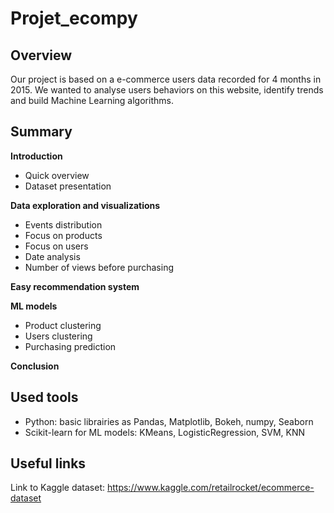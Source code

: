 # Projet_ecompy


## Overview
Our project is based on a e-commerce users data recorded for 4 months in 2015. 
We wanted to analyse users behaviors on this website, identify trends and build Machine Learning algorithms.


## Summary

**Introduction**
-   Quick overview
-   Dataset presentation

**Data exploration and visualizations**
-   Events distribution
-   Focus on products
-   Focus on users
-   Date analysis
-   Number of views before purchasing

**Easy recommendation system**

**ML models**
-   Product clustering
-   Users clustering
-   Purchasing prediction

**Conclusion**


## Used tools

- Python: basic librairies as Pandas, Matplotlib, Bokeh, numpy, Seaborn
- Scikit-learn for ML models: KMeans, LogisticRegression, SVM, KNN


## Useful links

Link to Kaggle dataset: https://www.kaggle.com/retailrocket/ecommerce-dataset
